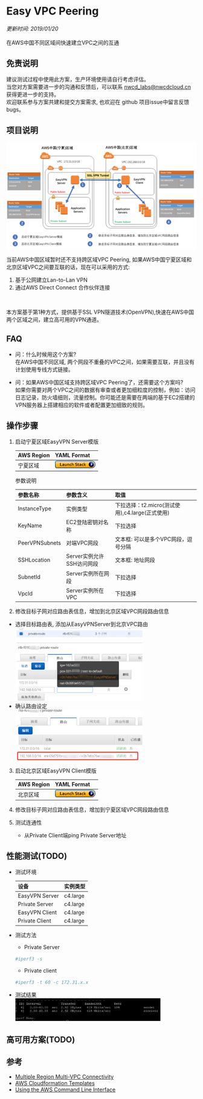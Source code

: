 # Easy VPC Peering
*更新时间: 2019/01/20*
<br>
<br>
在AWS中国不同区域间快速建立VPC之间的互通

## 免责说明
建议测试过程中使用此方案，生产环境使用请自行考虑评估。<br>
当您对方案需要进一步的沟通和反馈后，可以联系 nwcd_labs@nwcdcloud.cn 获得更进一步的支持。<br>
欢迎联系参与方案共建和提交方案需求, 也欢迎在 github 项目issue中留言反馈bugs。

## 项目说明
![EasyVPN Architedcture](images/EasyVPCPeering.png)

当前AWS中国区域暂时还不支持跨区域VPC Peering, 如果AWS中国宁夏区域和北京区域VPC之间要互联的话，现在可以采用的方式:
1. 基于公网建立Lan-to-Lan VPN
2. 通过AWS Direct Connect 合作伙伴连接
<br>

本方案基于第1种方式，提供基于SSL VPN隧道技术(OpenVPN),快速在AWS中国两个区域之间，建立高可用的VPN通道。

## FAQ
- 问：什么时候用这个方案?<br>
在AWS中国不同区域, 两个网段不重叠的VPC之间，如果需要互联，并且没有计划使用专线方式链接。

- 问：如果AWS中国区域支持跨区域VPC Peering了，还需要这个方案吗? <br>
如果你需要对两个VPC之间的数据有审查或者更加细粒度的控制，例如：访问日志记录，防火墙细则，流量控制。你可能还是需要在两端的基于EC2搭建的VPN服务器上搭建相应的软件或者配置更加细致的规则。

## 操作步骤
 1. 启动宁夏区域EasyVPN Server模版
 
    AWS Region   | YAML Format 
    ------------ | ------------
    宁夏区域 | [![launch-yaml](images/cloudformation-launch-stack-button.png)](https://console.amazonaws.cn/cloudformation/home?region=cn-northwest-1#/stacks/new?stackName=EasyVPNServer&amp;templateURL=https://s3.cn-northwest-1.amazonaws.com.cn/nwcdlabs/templates/easy-vpc-peering/EasyVPN_Server.yaml)

    参数说明
    
    参数名称  | 参数含义  | 取值
    --------  | -------- | -----
    InstanceType | 实例类型 | 下拉选择：t2.micro(测试使用),c4.large(正式使用)
    KeyName | EC2登陆密钥对名称 | 下拉选择
    PeerVPNSubnets | 对端VPC网段 | 文本框: 可以是多个VPC网段，逗号分隔
    SSHLocation | Server实例允许SSH访问网段 | 文本框: 地址网段
    SubnetId | Server实例所在网段 | 下拉选择
    VpcId | Server实例所在VPC | 下拉选择
 2. 修改目标子网对应路由表信息，增加到北京区域VPC网段路由信息
  - 选择目标路由表, 添加从EasyVPNServer到北京VPC路由
    <img src="images/ServerRouting.png" width="70%" alt="EasyVPN Server Routing">
  - 确认路由设定<br>
    <img src="images/ServerRouting-1.png" width="70%" alt="EasyVPN Server Routing 1">
    
 3. 启动北京区域EasyVPN Client模版
 
    AWS Region   | YAML Format 
    ------------ | ------------
    北京区域 | [![launch-yaml](images/cloudformation-launch-stack-button.png)](https://console.amazonaws.cn/cloudformation/home?region=cn-north-1#/stacks/new?stackName=EasyVPNClient&amp;templateURL=https://s3.cn-northwest-1.amazonaws.com.cn/nwcdlabs/templates/easy-vpc-peering/EasyVPN_Client.yaml)
 4. 修改目标子网对应路由表信息，增加到宁夏区域VPC网段路由信息
 5. 测试连通性
    - 从Private Client端ping Private Server地址

## 性能测试(TODO)
  - 测试环境

     设备  | 实例类型
    ------ | ------------
    EasyVPN Server | c4.large
    Private Server | c4.large
    EasyVPN Client | c4.large
    Private Client | c4.large
  - 测试方法
    - Private Server
    ```Bash
    #iperf3 -s
    ```
    - Private client
    ```Bash
    #iperf3 -t 60 -c 172.31.x.x
  - 测试结果<br>
    <img src="images/performance.jpg" width="80%" alt="performance">

## 高可用方案(TODO)

## 参考
- [Multiple Region Multi-VPC Connectivity](https://aws.amazon.com/cn/answers/networking/aws-multiple-region-multi-vpc-connectivity/)
- [AWS Cloudformation Templates](https://github.com/awslabs/aws-cloudformation-templates)
- [Using the AWS Command Line Interface](https://docs.aws.amazon.com/AWSCloudFormation/latest/UserGuide/cfn-using-cli.html)
